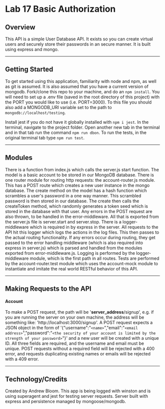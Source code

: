 # Lab 17 Basic Authorization

## Overview

This API is a simple User Database API. It exists so you can create virtual users and securely store their passwords in an secure manner. It is built using express and mongo.
***
## Getting Started

To get started using this application, familiarity with node and npm, as well as git is assumed. It is also assumed that you have a current version of mongodb. Fork/clone this repo to your machine, and do an `npm install`. You will need to set up a .env file (saved in the root directory of this project) with the PORT you would like to use (i.e. PORT=3000). To this file you should also add a MONGODB_URI variable set to the path to `mongodb://localhost/testing`.

Install jest if you do not have it globally installed with `npm i jest`. In the terminal, navigate to the project folder. Open another new tab in the terminal and in that tab run the command `npm run dbon`. To run the tests, in the original terminal tab type `npm run test`.
***
## Modules

There is a function from index.js which calls the server.js start function. The model is a basic account to be stored in our MongoDB database. There is one router module for routing http requests: the account-router.js module. This has a POST route which creates a new user instance in the mongo database. The create method on the model has a hash function which scrambles a user's password in a one way manner. This scrambled password is then stored in our database. The create then calls the createToken method, which randomly generates a token seed which is stored in the database with that user. Any errors in the POST request are also thrown, to be handled in the error-middleware. All that is exported from the server.js file is server.start and server.stop. There is a logger-middleware which is required in by express in the server. All requests to the API hit this logger which logs the actions in the log files. This then passes to the actual routing functionality. If any errors occur during routing, they get passed to the error handling middleware (which is also required into express in server.js) which is parsed and handled from the modules exported from error-middleware.js. Logging is performed by the logger-middleware module, which is the first path in all routes. Tests are performed by the account-router.test module which uses the account-mock module to instantiate and imitate the real world RESTful behavior of this API.
***
## Making Requests to the API

#### Account
To make a POST request, the path will be '__server_address__/signup', e.g. if you are running the server on your own machine, the address will be something like: 'http://localhost:3000/signup'. A POST request expects a JSON object in the form of '{"username":"`<name>`","email":"`<email address>`","password":"`<the security of your account is limited by the strength of your password>`"}' and a new user will be created with a unique ID. All three fields are required, and the username and email must be unique. POST requests without a required field will be rejected with a 400 error, and requests duplicating existing names or emails will be rejected with a 409 error.

***
## Technology/Credits

Created by Andrew Bloom. This app is being logged with winston and is using superagent and jest for testing server requests. Server built with express and persistence managed by mongoose/mongodb.
